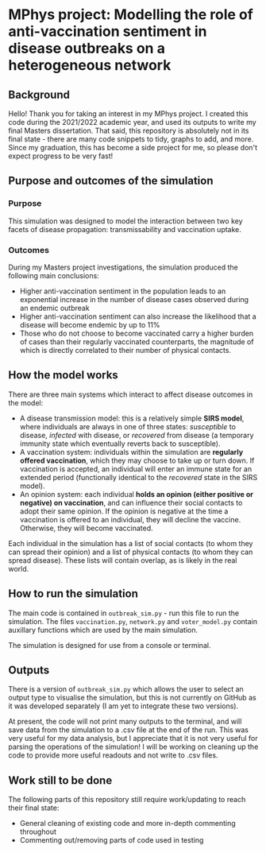 # MPhys project: Modelling the role of anti-vaccination sentiment in disease outbreaks on a heterogeneous network

## Background
Hello! Thank you for taking an interest in my MPhys project. I created this code during the 2021/2022 academic year, and used its outputs to write my final Masters dissertation. That said, this repository is absolutely not in its final state - there are many code snippets to tidy, graphs to add, and more. Since my graduation, this has become a side project for me, so please don't expect progress to be very fast!

## Purpose and outcomes of the simulation
### Purpose
This simulation was designed to model the interaction between two key facets of disease propagation: transmissability and vaccination uptake.

### Outcomes
During my Masters project investigations, the simulation produced the following main conclusions:
- Higher anti-vaccination sentiment in the population leads to an exponential increase in the number of disease cases observed during an endemic outbreak
- Higher anti-vaccination sentiment can also increase the likelihood that a disease will become endemic by up to 11%
- Those who do not choose to become vaccinated carry a higher burden of cases than their regularly vaccinated counterparts, the magnitude of which is directly correlated to their number of physical contacts.

## How the model works
There are three main systems which interact to affect disease outcomes in the model:
- A disease transmission model: this is a relatively simple **SIRS model**, where individuals are always in one of three states: *susceptible* to disease, *infected* with disease, or *recovered* from disease (a temporary immunity state which eventually reverts back to susceptible).
- A vaccination system: individuals within the simulation are **regularly offered vaccination**, which they may choose to take up or turn down. If vaccination is accepted, an individual will enter an immune state for an extended period (functionally identical to the *recovered* state in the SIRS model).
- An opinion system: each individual **holds an opinion (either positive or negative) on vaccination**, and can influence their social contacts to adopt their same opinion. If the opinion is negative at the time a vaccination is offered to an individual, they will decline the vaccine. Otherwise, they will become vaccinated.

Each individual in the simulation has a list of social contacts (to whom they can spread their opinion) and a list of physical contacts (to whom they can spread disease). These lists will contain overlap, as is likely in the real world.

## How to run the simulation
The main code is contained in `outbreak_sim.py` - run this file to run the simulation. The files `vaccination.py`, `network.py` and `voter_model.py` contain auxillary functions which are used by the main simulation.

The simulation is designed for use from a console or terminal.

## Outputs
There is a version of `outbreak_sim.py` which allows the user to select an output type to visualise the simulation, but this is not currently on GitHub as it was developed separately (I am yet to integrate these two versions).

At present, the code will not print many outputs to the terminal, and will save data from the simulation to a .csv file at the end of the run. This was very useful for my data analysis, but I appreciate that it is not very useful for parsing the operations of the simulation! I will be working on cleaning up the code to provide more useful readouts and not write to .csv files.

## Work still to be done
The following parts of this repository still require work/updating to reach their final state:
- General cleaning of existing code and more in-depth commenting throughout
- Commenting out/removing parts of code used in testing
